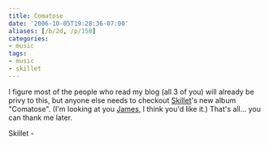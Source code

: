 ```yaml
---
title: Comatose
date: '2006-10-05T19:28:36-07:00'
aliases: [/b/2d, /p/158]
categories:
- music
tags:
- music
- skillet
---
```

I figure most of the people who read my blog (all 3 of you) will already be privy to this, but anyone else needs to
checkout [Skillet][]'s new album "Comatose".  (I'm looking at you [James][], I think you'd like it.)  That's all... you
can thank me later.

<a href="https://itunes.apple.com/us/album/comatose/id668404397?uo=4">
  <img height="15" width="61" alt="Skillet - Comatose" src="https://s.mzstatic.com/images/badgeitunes61x15dark.gif">
</a>

[Skillet]: http://www.skillet.com/
[James]: http://aioxipa.com/mrg/
